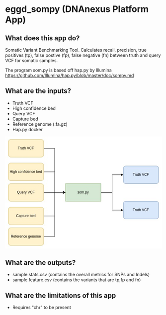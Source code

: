 # eggd_sompy (DNAnexus Platform App)

## What does this app do?
Somatic Variant Benchmarking Tool. Calculates recall, precision,
true positives (tp), false postive (fp), false negative (fn) between truth and query VCF for somatic samples.

The program som.py is based off hap.py by Illumina https://github.com/Illumina/hap.py/blob/master/doc/sompy.md

## What are the inputs?

- Truth VCF
- High confidence bed
- Query VCF
- Capture bed
- Reference genome (.fa.gz)
- Hap.py docker

![Image of workflow](img/sompy_workflow.jpg)

## What are the outputs?

- sample.stats.csv (contains the overall metrics for SNPs and Indels)
- sample.feature.csv (contains the variants that are tp,fp and fn)

## What are the limitations of this app
- Requires "chr" to be present